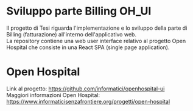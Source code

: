 # Sviluppo parte Billing OH_UI
Il progetto di Tesi riguarda l'implementazione e lo sviluppo della parte di Billing (fatturazione) all'interno dell'applicativo web.                                 
La repository contiene una web user interface relativo al progetto Open Hospital che consiste in una React SPA (single page application).
# Open Hospital
Link al progetto: https://github.com/informatici/openhospital-ui                                                              
Maggiori informazioni Open Hospital: https://www.informaticisenzafrontiere.org/progetti/open-hospital                      

